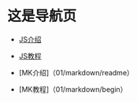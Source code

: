 # 这是导航页

* [JS介绍](01/javascript/readme)  
* [JS教程](01/javascript/begin)
  

* [MK介绍]（01/markdown/readme）
* [MK教程]（01/markdown/begin）  